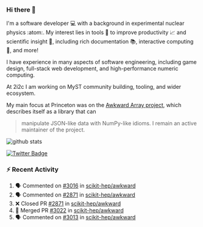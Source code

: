 ### Hi there 👋 

I'm a software developer 💻 with a background in experimental nuclear physics :atom:. My interest lies in tools :wrench: to improve productivity :chart_with_upwards_trend: and scientific insight :telescope:, including rich documentation 📚, interactive computing 🧮, and more! 

I have experience in many aspects of software engineering, including game design, full-stack web development, and high-performance numeric computing. 

At 2i2c I am working on MyST community building, tooling, and wider ecosystem. 

My main focus at Princeton was on the [Awkward Array project](awkward-array.org/), which describes itself as a library that can 
> manipulate JSON-like data with NumPy-like idioms. I remain an active maintainer of the project. 

![github stats](https://github-readme-stats.vercel.app/api?username=agoose77&show_icons=true&hide_rank=true&hide_title=true&bg_color=30,e76445,904e95&text_color=efe3ec&icon_color=efe3ec)
<!--
**agoose77/agoose77** is a ✨ _special_ ✨ repository because its `README.md` (this file) appears on your GitHub profile.

Here are some ideas to get you started:

- 🔭 I’m currently working on ...
- 🌱 I’m currently learning ...
- 👯 I’m looking to collaborate on ...
- 🤔 I’m looking for help with ...
- 💬 Ask me about ...
- 📫 How to reach me: ...
- 😄 Pronouns: ...
- ⚡ Fun fact: ...
-->

[![Twitter Badge](https://img.shields.io/twitter/follow/agoose77?style=flat-square&logo=Twitter&logoColor=white&color=cornflowerblue)](https://twitter.com/agoose77)

### :zap: Recent Activity

<!--START_SECTION:activity-->
1. 🗣 Commented on [#3016](https://github.com/scikit-hep/awkward/pull/3016#issuecomment-1941389707) in [scikit-hep/awkward](https://github.com/scikit-hep/awkward)
2. 🗣 Commented on [#2871](https://github.com/scikit-hep/awkward/pull/2871#issuecomment-1941379837) in [scikit-hep/awkward](https://github.com/scikit-hep/awkward)
3. ❌ Closed PR [#2871](https://github.com/scikit-hep/awkward/pull/2871) in [scikit-hep/awkward](https://github.com/scikit-hep/awkward)
4. 🎉 Merged PR [#3022](https://github.com/scikit-hep/awkward/pull/3022) in [scikit-hep/awkward](https://github.com/scikit-hep/awkward)
5. 🗣 Commented on [#3013](https://github.com/scikit-hep/awkward/pull/3013#issuecomment-1941362905) in [scikit-hep/awkward](https://github.com/scikit-hep/awkward)
<!--END_SECTION:activity-->
